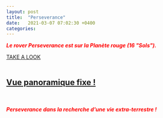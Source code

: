 ```yaml
---
layout: post
title:  "Perseverance"
date:   2021-03-07 07:02:30 +0400
categories: 
---
```



<span style="color: red">***Le rover Perseverance est sur la Planète rouge (16 "Sols").***</span>
<br>

<!---
<span><a href="https://www.nasa.gov/perseverance" target="_blank">Voici les dernières images de la NASA</a></span>
--->
<span><a href="https://mars.nasa.gov/mars2020/" target="_blank">TAKE A LOOK</a></span>
<br/><br>

<span><a href="https://www.nasa.gov/sites/default/files/thumbnails/image/pia2464-mastcam-zs_first_360-degree_panorama2.jpg" target="_blank">Vue panoramique fixe !</a></span><br>
---
<br/><br>
<span style="color: red">***Perseverance dans la recherche d'une vie extra-terrestre !***</span>



